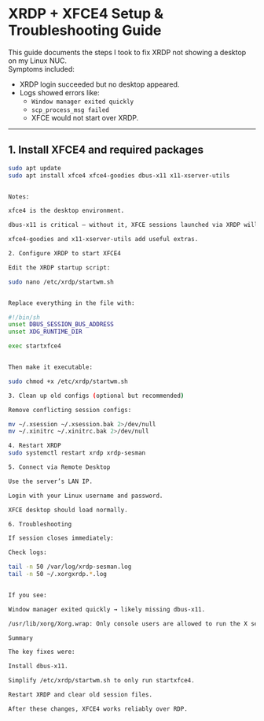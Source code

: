 # XRDP + XFCE4 Setup & Troubleshooting Guide

This guide documents the steps I took to fix XRDP not showing a desktop on my Linux NUC.  
Symptoms included:
- XRDP login succeeded but no desktop appeared.
- Logs showed errors like:
  - `Window manager exited quickly`
  - `scp_process_msg failed`
  - XFCE would not start over XRDP.

---

## 1. Install XFCE4 and required packages

```bash
sudo apt update
sudo apt install xfce4 xfce4-goodies dbus-x11 x11-xserver-utils


Notes:

xfce4 is the desktop environment.

dbus-x11 is critical — without it, XFCE sessions launched via XRDP will fail immediately.

xfce4-goodies and x11-xserver-utils add useful extras.

2. Configure XRDP to start XFCE4

Edit the XRDP startup script:

sudo nano /etc/xrdp/startwm.sh


Replace everything in the file with:

#!/bin/sh
unset DBUS_SESSION_BUS_ADDRESS
unset XDG_RUNTIME_DIR

exec startxfce4


Then make it executable:

sudo chmod +x /etc/xrdp/startwm.sh

3. Clean up old configs (optional but recommended)

Remove conflicting session configs:

mv ~/.xsession ~/.xsession.bak 2>/dev/null
mv ~/.xinitrc ~/.xinitrc.bak 2>/dev/null

4. Restart XRDP
sudo systemctl restart xrdp xrdp-sesman

5. Connect via Remote Desktop

Use the server’s LAN IP.

Login with your Linux username and password.

XFCE desktop should load normally.

6. Troubleshooting

If session closes immediately:

Check logs:

tail -n 50 /var/log/xrdp-sesman.log
tail -n 50 ~/.xorgxrdp.*.log


If you see:

Window manager exited quickly → likely missing dbus-x11.

/usr/lib/xorg/Xorg.wrap: Only console users are allowed to run the X server → normal if testing startxfce4 over SSH; ignore it.

Summary

The key fixes were:

Install dbus-x11.

Simplify /etc/xrdp/startwm.sh to only run startxfce4.

Restart XRDP and clear old session files.

After these changes, XFCE4 works reliably over RDP.